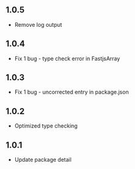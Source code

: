 ## 1.0.5

* Remove log output

## 1.0.4

* Fix 1 bug - type check error in FastjsArray

## 1.0.3

* Fix 1 bug - uncorrected entry in package.json

## 1.0.2

* Optimized type checking

## 1.0.1

* Update package detail